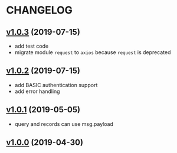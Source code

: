 # CHANGELOG

## [v1.0.3](https://github.com/chick-p/node-red-contrib-kintone/releases/tag/v1.0.2) (2019-07-15)
- add test code
- migrate module `request` to `axios` because `request` is deprecated

## [v1.0.2](https://github.com/chick-p/node-red-contrib-kintone/releases/tag/v1.0.2) (2019-07-15)
- add BASIC authentication support
- add error handling

## [v1.0.1](https://github.com/chick-p/node-red-contrib-kintone/releases/tag/v1.0.1) (2019-05-05)
- query and records can use msg.payload

## [v1.0.0](https://github.com/chick-p/node-red-contrib-kintone/releases/tag/v1.0.0) (2019-04-30)
